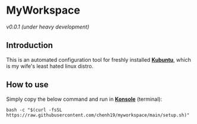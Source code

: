 # MyWorkspace
*v0.0.1 (under heavy development)*  

## Introduction
This is an automated configuration tool for freshly installed [**Kubuntu**](https://kubuntu.org/getkubuntu/), which is my wife's least hated linux distro.

## How to use
Simply copy the below command and run in [**Konsole**](https://konsole.kde.org/) (terminal): 
```
bash -c "$(curl -fsSL https://raw.githubusercontent.com/chenh19/myworkspace/main/setup.sh)" 
```
